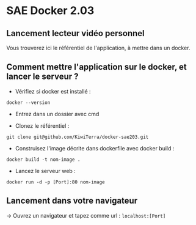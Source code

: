 # SAE Docker 2.03

## Lancement lecteur vidéo personnel
Vous trouverez ici le référentiel de l'application, à mettre dans un docker.

## Comment mettre l'application sur le docker, et lancer le serveur ?

- Vérifiez si docker est installé :
```shell
docker --version
```

- Entrez dans un dossier avec cmd

- Clonez le référentiel :
 ```shell
git clone git@github.com/KiwiTerra/docker-sae203.git
```

- Construisez l'image décrite dans dockerfile avec docker build : 
```shell
docker build -t nom-image .
```

- Lancez le serveur web :
```shell
docker run -d -p [Port]:80 nom-image
```

## Lancement dans votre navigateur
-> Ouvrez un navigateur et tapez comme url :  ```localhost:[Port]```

###